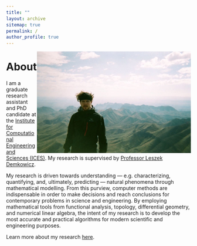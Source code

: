 ```yaml
---
title: ""
layout: archive
sitemap: true
permalink: /
author_profile: true
---
```


<img src="/assets/images/BigBend2.png" width="420px" alt="Brendan Keith" align="right" />

# About

I am a graduate research assistant and PhD candidate at the [Institute for Computational Engineering and Sciences (ICES)](https://www.ices.utexas.edu/).
My research is supervised by [Professor Leszek Demkowicz](http://users.ices.utexas.edu/~leszek/). <br>
<!-- 
I was a [Geophysical Fluid Dynamics fellow](http://www.whoi.edu/gfd/) at the Woods Hole Oceanographic Institution (WHOI) in 2017.
Previously, I obtained a M.Sc. in computational methods in aeronautical engineering from Imperial College London, and bachelor's degrees in both mathematics and mechanical engineering from the Universidad de los Andes (Colombia). -->

My research is driven towards understanding — e.g. characterizing, quantifying, and, ultimately, predicting — natural phenomena through mathematical modelling.
From this purview, computer methods are indispensable in order to make decisions and reach conclusions for contemporary problems in science and engineering.
By employing mathematical tools from functional analysis, topology, differential geometry, and numerical linear algebra, the intent of my research is to develop the most accurate and practical algorithms for modern scientific and engineering purposes.

<!-- Generally speaking, my research deals with the accurate and efficient numerical approximation of solutions to differential equations, especially those which arise in the modelling of complex physical systems.
Therefore, my research often deals with: (a) developing physical models for a given problem at hand; (b) discretizing the chosen model so that it 
I am interested in designing algorithms for these purposes which account for extrinsic outputs of the  -->

Learn more about my research [here](/research/).

<!-- When I'm not doing research I'm probably either playing or watching "fútbol".
My clock definitely stops ticking every four years for the World Cup.
In my free time I also love to watch movies and TV series (advanced user: several thousand hours under my belt), browse youtube, read the news, enjoy books, and watch other sporting events like tennis (all hail Roger Federer) and baseball (go Cards!). -->